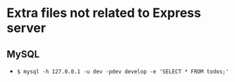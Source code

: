 # Extra files not related to Express server

## MySQL
- `$ mysql -h 127.0.0.1 -u dev -pdev develop -e 'SELECT * FROM todos;'`
